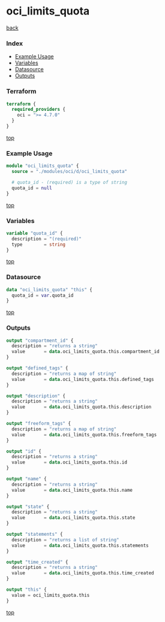 # oci_limits_quota

[back](../oci.md)

### Index

- [Example Usage](#example-usage)
- [Variables](#variables)
- [Datasource](#datasource)
- [Outputs](#outputs)

### Terraform

```terraform
terraform {
  required_providers {
    oci = ">= 4.7.0"
  }
}
```

[top](#index)

### Example Usage

```terraform
module "oci_limits_quota" {
  source = "./modules/oci/d/oci_limits_quota"

  # quota_id - (required) is a type of string
  quota_id = null
}
```

[top](#index)

### Variables

```terraform
variable "quota_id" {
  description = "(required)"
  type        = string
}
```

[top](#index)

### Datasource

```terraform
data "oci_limits_quota" "this" {
  quota_id = var.quota_id
}
```

[top](#index)

### Outputs

```terraform
output "compartment_id" {
  description = "returns a string"
  value       = data.oci_limits_quota.this.compartment_id
}

output "defined_tags" {
  description = "returns a map of string"
  value       = data.oci_limits_quota.this.defined_tags
}

output "description" {
  description = "returns a string"
  value       = data.oci_limits_quota.this.description
}

output "freeform_tags" {
  description = "returns a map of string"
  value       = data.oci_limits_quota.this.freeform_tags
}

output "id" {
  description = "returns a string"
  value       = data.oci_limits_quota.this.id
}

output "name" {
  description = "returns a string"
  value       = data.oci_limits_quota.this.name
}

output "state" {
  description = "returns a string"
  value       = data.oci_limits_quota.this.state
}

output "statements" {
  description = "returns a list of string"
  value       = data.oci_limits_quota.this.statements
}

output "time_created" {
  description = "returns a string"
  value       = data.oci_limits_quota.this.time_created
}

output "this" {
  value = oci_limits_quota.this
}
```

[top](#index)